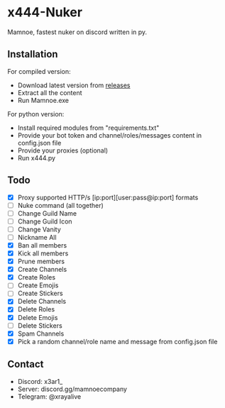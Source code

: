 # x444-Nuker
Mamnoe, fastest nuker on discord written in py.
## Installation
For compiled version:

- Download latest version from [releases](https://github.com/XrayAlive/Mamnoe-Nuker-Main)
- Extract all the content
- Run Mamnoe.exe

For python version:

- Install required modules from "requirements.txt"
- Provide your bot token and channel/roles/messages content in config.json file
- Provide your proxies (optional)
- Run x444.py
## Todo
- [x] Proxy supported HTTP/s [ip:port][user:pass@ip:port] formats
- [ ] Nuke command (all together)
- [ ] Change Guild Name
- [ ] Change Guild Icon
- [ ] Change Vanity
- [ ] Nickname All
- [x] Ban all members
- [x] Kick all members
- [x] Prune members
- [x] Create Channels
- [x] Create Roles
- [ ] Create Emojis
- [ ] Create Stickers
- [x] Delete Channels
- [x] Delete Roles
- [x] Delete Emojis
- [ ] Delete Stickers
- [x] Spam Channels
- [x] Pick a random channel/role name and message from config.json file
## Contact
- Discord: x3ar1_
- Server: discord.gg/mamnoecompany
- Telegram: @xrayalive
